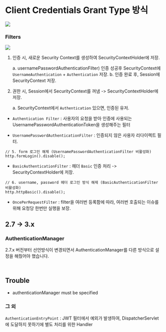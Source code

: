 
# Client Credentials Grant Type 방식
![](https://velog.velcdn.com/images/blacklandbird/post/7e286b79-342b-4829-a87f-e792f1ede82a/image.png)

### Filters
![](https://img1.daumcdn.net/thumb/R1280x0/?scode=mtistory2&fname=https%3A%2F%2Fblog.kakaocdn.net%2Fdn%2FdG7K7O%2Fbtq3YLd75UT%2FDggosK4oiDRpxYclymDb90%2Fimg.png)

1. 인증 시, 새로운 Security Context를 생성하여 SecurityContextHolder에 저장.

   a. usernamePasswordAuthenticationFilter) 인증 성공후 SecurityContext에 `UsernameAuthentication` + `Authentication` 저장.
   b. 인증 완료 후, Session에 SecurityContext 저장.

2. 권한 시, Session에서 SecurityContext를 꺼냄 -> SecurityContextHolder에 저장.

    a. SecurityContext에서 `Authentication` 있으면, 인증된 유저.

- `Authentication Filter` : 사용자의 요청을 받아 인증에 사용되는 UsernamePasswordAuthenticationToken을 생성해주는 필터

- `UsernamePasswordAuthenticationFilter` : 인증되지 않은 사용자 리다이렉트 필터.
```
// 5. form 로그인 해제 (UsernamePasswordAuthenticationFilter 비활성화)
http.formLogin().disable();
```
- `BasicAuthenticationFilter` : 헤더 `Basic` 인증 처리 -> SecurityContextHolder에 저장.
```
// 6. username, password 헤더 로그인 방식 해제 (BasicAuthenticationFilter 비활성화)
http.httpBasic().disable();
```

- `OncePerRequestFilter` : filter을 여러번 등록함에 따라, 여러번 호출되는 이슈를 위해 요청당 한번만 실행을 보장.


## 2.7 -> 3.x
### AuthenticationManager

2.7.x 버전부터 선언방식이 변경되면서 AuthenticationManager를 다른 방식으로 설정을 해줬어야 했습니다.
```


```

## Trouble

- authenticationManager must be specified



### 그 외 
`AuthenticationEntryPoint` : JWT 필터에서 예외가 발생하여, DispatcherServlet에 도달하지 못하기에 별도 처리를 위한 Handler

